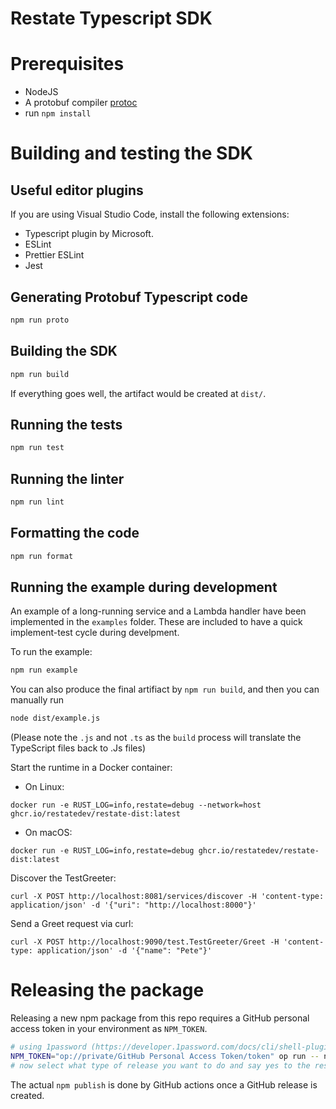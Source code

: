 # Restate Typescript SDK

# Prerequisites

* NodeJS
* A protobuf compiler [protoc](https://grpc.io/docs/protoc-installation/)
* run `npm install`

# Building and testing the SDK
## Useful editor plugins
If you are using Visual Studio Code, install the following extensions:
* Typescript plugin by Microsoft.
* ESLint
* Prettier ESLint
* Jest

## Generating Protobuf Typescript code

```bash
npm run proto
```

## Building the SDK
```bash
npm run build
```

If everything goes well, the artifact would be created at `dist/`.

## Running the tests 

```bash
npm run test
```

## Running the linter

```bash
npm run lint
```

## Formatting the code

```bash
npm run format
```


## Running the example during development
An example of a long-running service and a Lambda handler have been implemented in the `examples` folder.
These are included to have a quick implement-test cycle during develpment.

To run the example:

```bash
npm run example
```

You can also produce the final artifiact by `npm run build`, and then you can manually run

```bash
node dist/example.js
```

(Please note the `.js` and not `.ts` as the `build` process will translate the TypeScript files back to .Js files)


Start the runtime in a Docker container:
- On Linux:
```shell
docker run -e RUST_LOG=info,restate=debug --network=host ghcr.io/restatedev/restate-dist:latest
```
- On macOS:
```shell
docker run -e RUST_LOG=info,restate=debug ghcr.io/restatedev/restate-dist:latest
```

Discover the TestGreeter:
```shell
curl -X POST http://localhost:8081/services/discover -H 'content-type: application/json' -d '{"uri": "http://localhost:8000"}'
```

Send a Greet request via curl:
```shell
curl -X POST http://localhost:9090/test.TestGreeter/Greet -H 'content-type: application/json' -d '{"name": "Pete"}'
```


# Releasing the package

Releasing a new npm package from this repo requires a GitHub personal access token in your environment as `NPM_TOKEN`.
```bash
# using 1password (https://developer.1password.com/docs/cli/shell-plugins/github/)
NPM_TOKEN="op://private/GitHub Personal Access Token/token" op run -- npm run release
# now select what type of release you want to do and say yes to the rest of the options
```
The actual `npm publish` is done by GitHub actions once a GitHub release is created.

